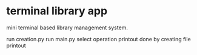 # terminal library app
mini terminal based library management system.

run creation.py
run main.py
select operation
printout done by creating file printout
